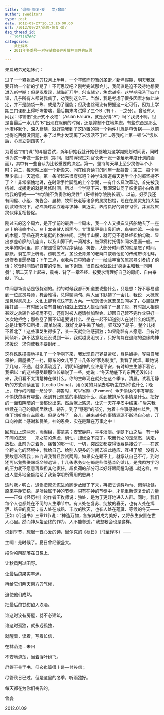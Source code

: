 ```yaml
---
title: '退修·恢复·爱   文/曾淼'
author: sweditor3
type: post
date: 2012-09-27T10:13:26+00:00
url: /2012/09/27/退修·恢复·爱/
dsq_thread_id:
  - 1967167607
categories:
  - 灵性操练
  - 2011年冬季号——对守望教会户外敬拜事件的反思

---
```

亲爱的弟兄姐妹们：

过了一个紧张备考的12月上半月、一个丰盛而短暂的圣诞／新年假期，明天我就要开始一个新的学期了！不可思议吧？刚考完试那会儿，我简直是迫不及待地想要进入新学期；但是我发现，越临近开学，兴奋越少，焦虑越多。这学期我选了四门课，几乎所有人都说我疯了，劝我别这么干。当然，我是考虑了很多因素才做此决定，并不是脑袋一热、或是为了逞能；但我也丝毫没有把握这一定可行，因为上学期三门课都上得呼哧带喘，最后期末考试得了三个B（有＋、－之分）。曾经有人问我：你害怕“亚洲式不及格”（Asian Failure，就是没得“A”）吗？我说不啊。但是当最后一水儿的“B”出现在眼前的时候，还是抑制不住地焦虑。有些东西是那么地潜移默化、深入骨髓，就好像我到了这边置的第一个物件儿就是电饭锅——以前觉得吃西餐没问题，来了以后才发现离了米饭活不了哇&#8230;等我吃上第一顿“米”饭以后，心里立刻踏实了。

为着这“四门课”的斗胆尝试，新年伊始我就开始仔细地为这学期规划时间表，同时也为这一年做一些计划（期间，眼前浮现过刘官长老一张一张展示年度计划的画面），其中有一些自认为比较重要的决定。第一，坚持每天早上至少灵修半个小时；第二，每天晚上跟一个新搬来、同在维真读书的同屋一起祷告；第三，每个月至少拿出一天退修。第一条听起来很夸张吧？神学生难道每天连半个小时都坚持不了？！非常惭愧地讲，在时常手忙脚乱的上个学期，一有什么风吹草动，首先被我挤掉、或挪走的就是灵修时间。所以一个学期下来，我深深认同了临走前小白牧师给我的警戒——“神学院不负责你的灵性”（哥顿神学院院长语）。以前，好歹我还有同屋、小组、祷告会、晨祷、牧师长老等诸多的属灵拐棍，现在在属灵支持大幅削减的情况下，必须操练独立地寻求神、亲近主，养成良好的灵修习惯，并且找属灵伙伴互相督促。

刚过去的这个周六，是开学前的最后一个周末，我一个人又换车又搭船地去了一座岛上的退修中心。岛上本来就人烟稀少，大清早更是山泉叮咚，鸟雀啼鸣。一座座的木屋，穿插在高大笔挺的松柏林间。走到半山腰，就可见不远处经松柏勾勒、显出参差轮廓的几座山，以及山脚下的一湾湖水，被薄雾衬托得如同水墨画一般。一天半的时间里，除了按照惯常的程序读经、祷告，大部分时间做的就是忘了时间，静默，躺在床上听雨。傍晚五点，圣公会背景的老两口按着他们的传统带领礼拜，退修者自愿参加；下午三点，跟老两口中的妻子——经验丰富的属灵导引者约了谈话；吃饭时间热好自带的便当、坐下谢饭，很自然地就说出“感谢主和我一同用餐”；第二天早上起来，晨祷、背了一章圣经、按要求清理好自己的房间、自由奉献，下山。

中间那场谈话是很特别的。约的时候我都不知道要说些什么，只是想：好不容易逮到一位属灵导师，机会难得，总得聊两句。两人坐下默祷了一会儿，我说，大概就是觉得属灵上、文化上都有点找不到方向。一想到很快就要见到同学了，心里就开始打鼓——有时因为没有自我介绍就上去跟人搭讪而碰了一鼻子灰，有时跟人相谈甚欢之后转作被视而不见，还有时被人邀请参加聚会、却因自己赶不完作业只好一次次地拒绝；那些见了面不知道要说什么、坐在一起不知道别人在说什么的场面，总是让我不知所措&#8230; 简单说来，就好比蜗牛丢了触角，猫咪没了胡子，整个儿找不着北了！这些事发生得多了，某一天就会倍感孤独；如果刚好有人愿意、且有时间倾听，辞不达意地还没说到一半，我就越发沮丧了，只好每每在退缩的边缘向神求援说：求你使我不要封闭&#8230;

这样跌跌撞撞地挣扎了一个学期下来，我发现自己容易紧张，容易嫉妒，容易自我保护。同屋换了一批，房东的女儿写了十几条的“家务制度”，我看了就烦。跟她说了几句，不通，就冷漠疏远了。明明知道神的应许是平安，有时却生生够不着它。我把以上的这些感受跟那位长辈说了一些，她说：“冬天地底下的东西还没长出来，我们看不太清楚神在做什么。你的生命现在就处在这个季节。清晨，试着用静听的方式诵读圣言（Lectio Divina），用心灵的耳朵去聆听主在对你说什么；晚上，跟你的同屋一起分享、祷告时，可以省察（Examen）今天愉快的事有哪些、不愉快的事有哪些，感到有归属感的事情是什么、感到被排斥的事情是什么。把好的一面和阴暗的一面都说出来，然后献上感恩，让这一天在平安中结束。” 后来我继续在自己的房间里默想、祷告。到了“感恩”的部分，为着十件事感谢神以后，再往下想好像有点困难。但是安静了一会儿，越来越多的事情源源不断涌自心底，开口向神献上感谢和赞美。神的恩典，实在是藏在万事之中！

回想山上这两天，雨绵绵，雾蒙蒙；安安静静，平平淡淡。倒是下山之后，有一种不同的感受——来之前的焦虑、惧怕、担忧全不见了，取而代之的是悠然，淡定，放松。此前为之着急、痛苦的那一切、一切，突然就都变得很容易接受了——在这个跨文化的环境中，我给自己、给别人更多的时间去彼此适应、互相了解，没有人要故意冷落我；四门课我暂且尝试两周，如果实在跟不上，就承认自己不行，到时还可以免费换课或全额退课；十几条家务实在都是些很基本的活儿，是我因为学习的压力就不愿意再承担其他责任，超负荷的部分可以好好跟同屋沟通&#8230;就这样，神出人意外地全额给足了我新学期所需用的恩典！

这时我才明白，退修把原先慌乱的脚步放慢了下来，再把它调得均匀、调得稳健。原来平静安稳，是唯独属于神的节奏。只有在神的节奏中，才能重新恢复爱的力量——正如《经历神》的作者王牧师说：独处，是为了更好地进入人群。同时，我们每个人也都处在不同的人生季节中。有人处在复苏、绽放的春天，也有人处在挥洒、结果的夏天；有人处在成熟、丰收的秋天，也有人处在蕴藏、等候的冬天——正如《传道书》三章11节说：“神造万物，各按其时成为美好，又将永生安置在世人心里。然而神从始至终的作为，人不能参透。” 我想教会也是这样。

说到季节，想起一首心爱的诗，里尔克的《秋日》（冯至译本）——

主啊！是时候了。夏日曾经很盛大。
  
把你的阴影落在日晷上，
  
让秋风刮过田野。

让最后的果实丰满，
  
再给它们两天南方的气候，
  
迫使他们成熟，
  
把最后的甘甜酿入浓酒。

谁这时没有房屋，就不必建筑，
  
谁这时孤独，就永远孤独，
  
就醒着，读着，写着长信，
  
在林荫道上来回
  
不安地游荡，当着落叶纷飞。

尽管不是手书，但这也算得上是一封长信；
  
尽管秋日已过，但是这里的冬季，听雨独好。
  
每天都在为你们祷告的，
  
曾淼
  
2012.01.09